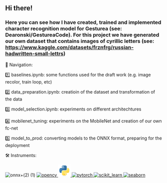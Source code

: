 ## Hi there!
### Here you can see how I have created, trained and implemented character recognition model for Gesturea (see: Dearonski/GestureaCode). For this project we have generated our own dataset that contains images of cyrillic letters (see: https://www.kaggle.com/datasets/frznfrg/russian-hadwritten-small-lettrs)
🧭 Navigation:

1️⃣ baselines.ipynb: some functions used for the draft work (e.g. image recolor, train loop, etc)

2️⃣ data_preparation.ipynb: creatioin of the dataset and transformation of the data

3️⃣ model_selection.ipynb: experiments on different architechtures

4️⃣ mobilenet_tuning: experiments on the MobileNet and creation of our own fc-net

5️⃣ model_to_prod: converting models to the ONNX format, preparing for the deployment

🛠️ Instruments:

![onnx+(2) (1)](https://github.com/frznfrgg/ml-for-Gesturea/assets/114361740/d026762f-c652-4e72-9000-adc7bfb6ef19) <a href="https://opencv.org/" target="_blank" rel="noreferrer"> <img src="https://www.vectorlogo.zone/logos/opencv/opencv-icon.svg" alt="opencv" width="40" height="40"/> </a> <a href="https://www.python.org" target="_blank" rel="noreferrer"> <img src="https://raw.githubusercontent.com/devicons/devicon/master/icons/python/python-original.svg" alt="python" width="40" height="40"/> </a> <a href="https://pytorch.org/" target="_blank" rel="noreferrer"> <img src="https://www.vectorlogo.zone/logos/pytorch/pytorch-icon.svg" alt="pytorch" width="40" height="40"/> </a> <a href="https://scikit-learn.org/" target="_blank" rel="noreferrer"> <img src="https://upload.wikimedia.org/wikipedia/commons/0/05/Scikit_learn_logo_small.svg" alt="scikit_learn" width="40" height="40"/> </a> <a href="https://seaborn.pydata.org/" target="_blank" rel="noreferrer"> <img src="https://seaborn.pydata.org/_images/logo-mark-lightbg.svg" alt="seaborn" width="40" height="40"/> </a> </p>
